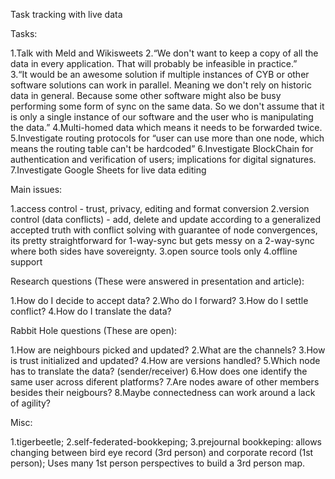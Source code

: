 Task tracking with live data

Tasks:

1.Talk with Meld and Wikisweets
2.“We don't want to keep a copy of all the data in every application. That will probably be infeasible in practice.”	
3.“It would be an awesome solution if multiple instances of CYB or other software solutions can work in parallel. Meaning we don't rely on historic data in general. Because some other software might also be busy performing some form of sync on the same data. So we don't assume that it is only a single instance of our software and the user who is manipulating the data.”
4.Multi-homed data which means it needs to be forwarded twice.
5.Investigate routing protocols for “user can use more than one node, which means the routing table can't be hardcoded”
6.Investigate BlockChain for authentication and verification of users; implications for digital signatures. 
7.Investigate Google Sheets for live data editing

Main issues:

1.access control - trust, privacy, editing and format conversion
2.version control (data conflicts) - add, delete and update according to a generalized accepted truth with conflict solving with guarantee of node convergences, its pretty straightforward for 1-way-sync but gets messy on a 2-way-sync where both sides have sovereignty.
3.open source tools only
4.offline support

Research questions (These were answered in presentation and article):

1.How do I decide to accept data?
2.Who do I forward?
3.How do I settle conflict?
4.How do I translate the data?

Rabbit Hole questions (These are open):

1.How are neighbours picked and updated?
2.What are the channels?
3.How is trust initialized and updated?
4.How are versions handled?
5.Which node has to translate the data? (sender/receiver)
6.How does one identify the same user across diferent platforms?
7.Are nodes aware of other members besides their neigbours?
8.Maybe connectedness can work around a lack of agility? 

Misc:

1.tigerbeetle;
2.self-federated-bookkeping;
3.prejournal bookkeping: allows changing between bird eye record (3rd person) and corporate record (1st person); Uses many 1st person perspectives to build a 3rd person map.
